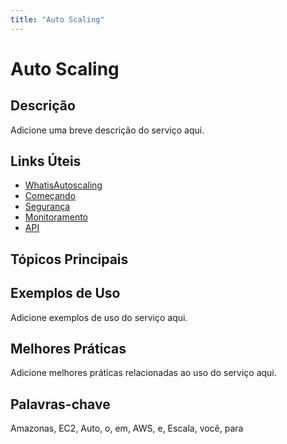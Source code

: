 ```yaml
---
title: "Auto Scaling"
---
```


# Auto Scaling

## Descrição

Adicione uma breve descrição do serviço aqui.

## Links Úteis

- [WhatisAutoscaling](https://docs.aws.amazon.com/autoscaling/latest/userguide/WhatIsAutoScaling.html)
- [Começando](https://docs.aws.amazon.com/autoscaling/latest/userguide/getting-started.html)
- [Segurança](https://docs.aws.amazon.com/autoscaling/latest/userguide/security.html)
- [Monitoramento](https://docs.aws.amazon.com/autoscaling/latest/userguide/monitoring.html)
- [API](https://docs.aws.amazon.com/autoscaling/latest/userguide/api.html)

## Tópicos Principais



## Exemplos de Uso

Adicione exemplos de uso do serviço aqui.

## Melhores Práticas

Adicione melhores práticas relacionadas ao uso do serviço aqui.

## Palavras-chave

Amazonas, EC2, Auto, o, em, AWS, e, Escala, você, para
